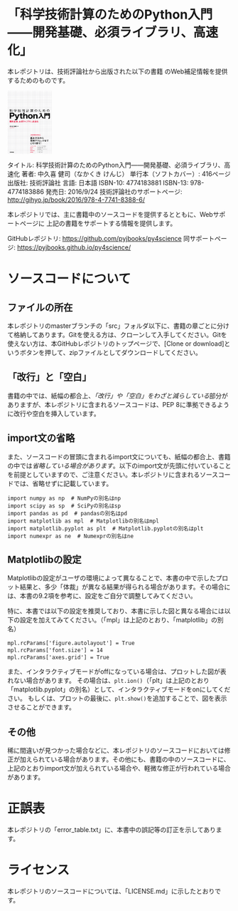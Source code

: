 # 「科学技術計算のためのPython入門――開発基礎、必須ライブラリ、高速化」

本レポジトリは、技術評論社から出版された以下の書籍
のWeb補足情報を提供するためのものです。

<img src="cover_image.png" align="center" width="100" >

タイトル: 科学技術計算のためのPython入門――開発基礎、必須ライブラリ、高速化
著者: 中久喜 健司（なかくき けんじ）
単行本（ソフトカバー）: 416ページ
出版社: 技術評論社
言語: 日本語
ISBN-10: 4774183881
ISBN-13: 978-4774183886
発売日: 2016/9/24
技術評論社のサポートページ: http://gihyo.jp/book/2016/978-4-7741-8388-6/

本レポジトリでは、主に書籍中のソースコードを提供するとともに、Webサポートページに
上記の書籍をサポートする情報を提供します。

GitHubレポジトリ: https://github.com/pyjbooks/py4science
同サポートページ: https://pyjbooks.github.io/py4science/


# ソースコードについて

## ファイルの所在

本レポジトリのmasterブランチの「src」フォルダ以下に、書籍の章ごとに分けて格納してあります。Gitを使える方は、クローンして入手してください。Gitを使えない方は、本GitHubレポジトリのトップページで、[Clone or download]というボタンを押して、zipファイルとしてダウンロードしてください。

## 「改行」と「空白」
書籍の中では、紙幅の都合上、*「改行」や「空白」をわざと減らしている*部分がありますが、本レポジトリに含まれるソースコードは、PEP 8に準拠できるように改行や空白を挿入しています。

## import文の省略
また、ソースコードの冒頭に含まれるimport文についても、紙幅の都合上、書籍の中では*省略している場合があります*。以下のimport文が先頭に付いていることを前提としていますので、ご注意ください。本レポジトリに含まれるソースコードでは、省略せずに記載しています。

    import numpy as np  # NumPyの別名はnp
    import scipy as sp  # SciPyの別名はsp
    import pandas as pd  # pandasの別名はpd
    import matplotlib as mpl  # Matplotlibの別名はmpl
    import matplotlib.pyplot as plt  # Matplotlib.pyplotの別名はplt
    import numexpr as ne  # Numexprの別名はne

## Matplotlibの設定

Matplotlibの設定がユーザの環境によって異なることで、本書の中で示したプロット結果と、多少「体裁」が異なる結果が得られる場合があります。その場合には、本書の9.2項を参考に、設定をご自分で調整してみてください。

特に、本書では以下の設定を推奨しており、本書に示した図と異なる場合には以下の設定を加えてみてください。（「mpl」は上記のとおり、「matplotlib」の別名）

    mpl.rcParams['figure.autolayout'] = True
    mpl.rcParams['font.size'] = 14
    mpl.rcParams['axes.grid'] = True

また、インタラクティブモードがoffになっている場合は、プロットした図が表れない場合があります。
その場合は、`plt.ion()`（「plt」は上記のとおり「matplotlib.pyplot」の別名）として、インタラクティブモードをonにしてください。
もしくは、プロットの最後に、`plt.show()`を追加することで、図を表示させることができます。

## その他

稀に間違いが見つかった場合などに、本レポジトリのソースコードにおいては修正が加えられている場合があります。その他にも、書籍の中のソースコードに、上記のとおりimport文が加えられている場合や、軽微な修正が行われている場合があります。

# 正誤表

本レポジトリの「error_table.txt」に、本書中の誤記等の訂正を示してあります。

# ライセンス

本レポジトリのソースコードについては、「LICENSE.md」に示したとおりです。

